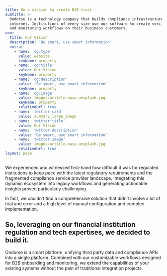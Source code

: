 ```yaml
---
title: On a mission to create B2B trust
subtitle: >-
  Ondorse is a technology company that builds compliance infrastructure for the
  internet. Institutions of every size use our software to create verification
  and monitoring workflows on their business customers.
seo:
  title: Our Vision
  description: 'Be smart, use smart information'
  extra:
    - name: 'og:type'
      value: website
      keyName: property
    - name: 'og:title'
      value: Our Vision
      keyName: property
    - name: 'og:description'
      value: 'Be smart, use smart information'
      keyName: property
    - name: 'og:image'
      value: images/article-nasa-unsplash.jpg
      keyName: property
      relativeUrl: true
    - name: 'twitter:card'
      value: summary_large_image
    - name: 'twitter:title'
      value: Our Vision
    - name: 'twitter:description'
      value: 'Be smart, use smart information'
    - name: 'twitter:image'
      value: images/article-nasa-unsplash.jpg
      relativeUrl: true
layout: page
---
```

We experienced and witnessed first-hand how difficult it was for regulated institutions to keep pace with the latest regulatory requirements and the fragmented compliance service provider landscape. Integrating this dynamic ecosystem into legacy workflows and generating actionable insights proved particularly challenging.

In fact, we couldn’t find a comprehensive solution that didn’t involve a lot of trial and error and a high level of manual configuration and complex implementation.

## So, leveraging on our financial institution regulation and tech expertises, we decided to build it.

Ondorse is a smart platform, unifying third party data and compliance APIs into a single platform. Combined with our customizable workflows designed for B2B onboarding and monitoring, we extend the capabilities of your existing systems without the pain of traditional integration projects.
